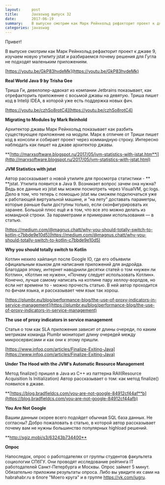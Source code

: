 ```yaml
---
layout:     post
title:      Javaswag выпуск 32
date:       2017-06-19
summary: 	В выпуске смотрим как Марк Рейнхольд рефакторит проект к джаве 9, изучаем новую утилиту jstat и разбираемся почему решения для Гугла не подходят маленьким приложениям.
categories: javaswag
---
```


Привет!

В выпуске смотрим как Марк Рейнхольд рефакторит проект к джаве 9, изучаем новую утилиту jstat и разбираемся почему решения для Гугла не подходят маленьким приложениям.

[https://youtu.be/GkP83hvdeMk](https://youtu.be/GkP83hvdeMk)

**Real World Java 9 by Trisha Gee**

Триша Ги, девелопер-адвокат из компании Jetbrains показывает, как отрефакторить приложение с восьмой джавы на девятую. Триша пишет код в Inteliji IDEA, в которой уже есть поддержка новых фич.

[https://youtu.be/czhSo8rotC4](https://youtu.be/czhSo8rotC4)

**Migrating to Modules by Mark Reinhold**

Архитектор джавы Марк Рейнхольд показывает как разбить существующее приложение на модули. Марк в отличие от Триши пишет код в консоли и собирает проект через коммандную строку. Интересно наблюдать как пишет на джаве архитектор джавы.

**[http://marxsoftware.blogspot.ru/2017/05/jvm-statistics-with-jstat.htm**l](http://marxsoftware.blogspot.ru/2017/05/jvm-statistics-with-jstat.html)

**JVM Statistics with jstat**

Автор рассказывает о новой утилите для просмотра статистики - ** **jstat.  Утилита появится в Java 9. Возникает вопрос зачем она нужна? Ведь все данные из jstat мы можем посмотреть через VisualVM, gc:logs. Дело в том, что теперь с помощью jstat мы сможем подключаться уже к работающей виртуальной машине, и "на лету" доставать параметры, которые раньше были доступны только, если сконфигурировать их заранее.  Большой плюс ещё и в том, что все это можно делать из командной строки. За параметрами и примерами использования — в статью.

[https://medium.com/@magnus.chatt/why-you-should-totally-switch-to-kotlin-c7bbde9e10d5](https://medium.com/@magnus.chatt/why-you-should-totally-switch-to-kotlin-c7bbde9e10d5)

**Why you should totally switch to Kotlin**

Котлин нехило хайпанул после Google IO, где его объявили официальным языком для написания приложений для андройда. Благодаря этому, интернет наводнили десятки статей о том «нужен ли Котлин», «Котлин не нужен», «Почему следует использовать Котлин». Конечно, лучше самому написать на котлине пару хеллоу-ворлдов, но если нет времени то - можно прочесть статью. В ней автор проходится по фичам языка, и рассказывает чем язык так хорош. 

[https://plumbr.eu/blog/performance-blog/the-use-of-proxy-indicators-in-service-management](https://plumbr.eu/blog/performance-blog/the-use-of-proxy-indicators-in-service-management)

**The use of proxy indicators in service management**

Статья о том как SLA приложения зависит от длины очереди, по каким метрикам команда Plumbr мониторит длину очередей между микросервисами и как они к этому пришли.

[https://www.infoq.com/articles/Finalize-Exiting-Java](https://www.infoq.com/articles/Finalize-Exiting-Java)

**Under The Hood with the JVM's Automatic Resource Management**

Метод finalize() пришел в Java из С++ из паттерна RAII(Resource Acquisition Is Initialization) Автор рассказывает о том: как метод finalize() появился в джаве.

**[https://blog.bradfieldcs.com/you-are-not-google-84912cf44af**b](https://blog.bradfieldcs.com/you-are-not-google-84912cf44afb)

**You Are Not Google**

Вашим данным скорее всего подойдет обычная SQL база данных. Не согласны? Добро пожаловать в статью, в которой автор рассказывает почему вам не нужны большинство популярных highload решений.

**[http://sgiz.mobi/s3/63243b734400** ](http://sgiz.mobi/s3/63243b734400)

**Опрос**

Напоследок, опрос о работодателях от группы студентов факультета социологии СПбГУ. Они проводят исследование рейтинга IT работодателей Санкт-Петербурга и Москвы. Опрос займет 5 минут. Обязательно приложим результаты опроса. Либо вы увидите их сами на habrahabr.ru в блоге "Моего круга" и в группе https://vk.com/jugru.

